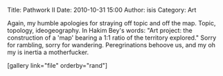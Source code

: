 Title: Pathwork II
Date: 2010-10-31 15:00
Author: isis
Category: Art

Again, my humble apologies for straying off topic and off the map.
Topic, topology, ideogeography. In Hakim Bey's words: "Art project: the
construction of a 'map' bearing a 1:1 ratio of the territory explored."
Sorry for rambling, sorry for wandering. Peregrinations behoove us, and
my oh my is inertia a motherfucker.

[gallery link="file" orderby="rand"]
